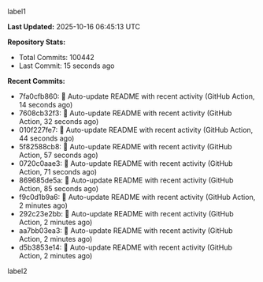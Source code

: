 
label1 
<!-- ACTIVITY_START -->
**Last Updated:** 2025-10-16 06:45:13 UTC

**Repository Stats:**
- Total Commits: 100442
- Last Commit: 15 seconds ago

**Recent Commits:**
- 7fa0cfb860: 🤖 Auto-update README with recent activity (GitHub Action, 14 seconds ago)
- 7608cb32f3: 🤖 Auto-update README with recent activity (GitHub Action, 32 seconds ago)
- 010f227fe7: 🤖 Auto-update README with recent activity (GitHub Action, 44 seconds ago)
- 5f82588cb8: 🤖 Auto-update README with recent activity (GitHub Action, 57 seconds ago)
- 0720c0aae3: 🤖 Auto-update README with recent activity (GitHub Action, 71 seconds ago)
- 869685de5a: 🤖 Auto-update README with recent activity (GitHub Action, 85 seconds ago)
- f9c0d1b9a6: 🤖 Auto-update README with recent activity (GitHub Action, 2 minutes ago)
- 292c23e2bb: 🤖 Auto-update README with recent activity (GitHub Action, 2 minutes ago)
- aa7bb03ea3: 🤖 Auto-update README with recent activity (GitHub Action, 2 minutes ago)
- d5b3853e14: 🤖 Auto-update README with recent activity (GitHub Action, 2 minutes ago)
<!-- ACTIVITY_END -->

label2
